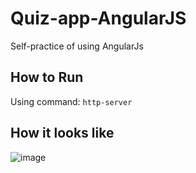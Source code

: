 # Quiz-app-AngularJS

Self-practice of using AngularJs

## How to Run

Using command: `http-server`


## How it looks like

![image](https://github.com/Peters-17/Quiz-app-AngularJS/assets/85666623/e35cd01d-2b18-440f-8406-6d5393b02dab)

